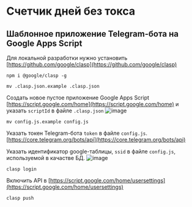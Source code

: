 # Счетчик дней без токса
## Шаблонное приложение Telegram-бота на Google Apps Script

Для локальной разработки нужно установить [https://github.com/google/clasp](https://github.com/google/clasp)
```
npm i @google/clasp -g
```

```
mv .clasp.json.example .clasp.json
```
Создать новое пустое приложение Google Apps Script [https://script.google.com/home](https://script.google.com/home) и указать `scriptId` в файле `.clasp.json`
![image](https://user-images.githubusercontent.com/1845813/59051267-a8dd1f80-88b6-11e9-928a-f3c3907b385d.png)

```
mv config.js.example config.js
```
Указать токен Telegram-бота `token` в файле `config.js`.
[https://core.telegram.org/bots/api](https://core.telegram.org/bots/api)

Указать идентификатор google-таблицы, `ssid` в файле `config.js`, используемой в качастве БД.
![image](https://user-images.githubusercontent.com/1845813/59051046-2f453180-88b6-11e9-9753-2e26546a2647.png)

```
clasp login
```

Включить API в [https://script.google.com/home/usersettings](https://script.google.com/home/usersettings)

```
clasp push
```